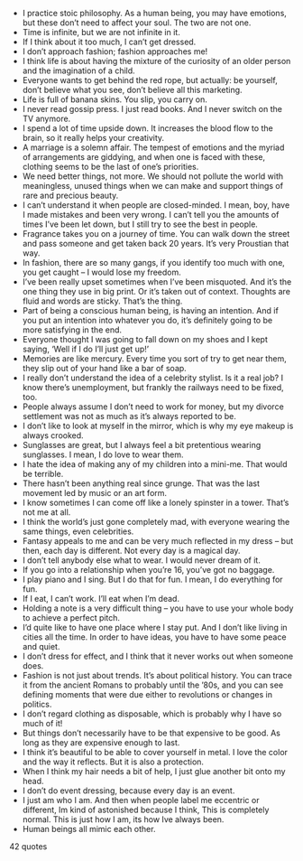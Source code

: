  - I practice stoic philosophy. As a human being, you may have emotions, but these don’t need to affect your soul. The two are not one.
 - Time is infinite, but we are not infinite in it.
 - If I think about it too much, I can’t get dressed.
 - I don’t approach fashion; fashion approaches me!
 - I think life is about having the mixture of the curiosity of an older person and the imagination of a child.
 - Everyone wants to get behind the red rope, but actually: be yourself, don’t believe what you see, don’t believe all this marketing.
 - Life is full of banana skins. You slip, you carry on.
 - I never read gossip press. I just read books. And I never switch on the TV anymore.
 - I spend a lot of time upside down. It increases the blood flow to the brain, so it really helps your creativity.
 - A marriage is a solemn affair. The tempest of emotions and the myriad of arrangements are giddying, and when one is faced with these, clothing seems to be the last of one’s priorities.
 - We need better things, not more. We should not pollute the world with meaningless, unused things when we can make and support things of rare and precious beauty.
 - I can’t understand it when people are closed-minded. I mean, boy, have I made mistakes and been very wrong. I can’t tell you the amounts of times I’ve been let down, but I still try to see the best in people.
 - Fragrance takes you on a journey of time. You can walk down the street and pass someone and get taken back 20 years. It’s very Proustian that way.
 - In fashion, there are so many gangs, if you identify too much with one, you get caught – I would lose my freedom.
 - I’ve been really upset sometimes when I’ve been misquoted. And it’s the one thing they use in big print. Or it’s taken out of context. Thoughts are fluid and words are sticky. That’s the thing.
 - Part of being a conscious human being, is having an intention. And if you put an intention into whatever you do, it’s definitely going to be more satisfying in the end.
 - Everyone thought I was going to fall down on my shoes and I kept saying, ‘Well if I do I’ll just get up!’
 - Memories are like mercury. Every time you sort of try to get near them, they slip out of your hand like a bar of soap.
 - I really don’t understand the idea of a celebrity stylist. Is it a real job? I know there’s unemployment, but frankly the railways need to be fixed, too.
 - People always assume I don’t need to work for money, but my divorce settlement was not as much as it’s always reported to be.
 - I don’t like to look at myself in the mirror, which is why my eye makeup is always crooked.
 - Sunglasses are great, but I always feel a bit pretentious wearing sunglasses. I mean, I do love to wear them.
 - I hate the idea of making any of my children into a mini-me. That would be terrible.
 - There hasn’t been anything real since grunge. That was the last movement led by music or an art form.
 - I know sometimes I can come off like a lonely spinster in a tower. That’s not me at all.
 - I think the world’s just gone completely mad, with everyone wearing the same things, even celebrities.
 - Fantasy appeals to me and can be very much reflected in my dress – but then, each day is different. Not every day is a magical day.
 - I don’t tell anybody else what to wear. I would never dream of it.
 - If you go into a relationship when you’re 16, you’ve got no baggage.
 - I play piano and I sing. But I do that for fun. I mean, I do everything for fun.
 - If I eat, I can’t work. I’ll eat when I’m dead.
 - Holding a note is a very difficult thing – you have to use your whole body to achieve a perfect pitch.
 - I’d quite like to have one place where I stay put. And I don’t like living in cities all the time. In order to have ideas, you have to have some peace and quiet.
 - I don’t dress for effect, and I think that it never works out when someone does.
 - Fashion is not just about trends. It’s about political history. You can trace it from the ancient Romans to probably until the ’80s, and you can see defining moments that were due either to revolutions or changes in politics.
 - I don’t regard clothing as disposable, which is probably why I have so much of it!
 - But things don’t necessarily have to be that expensive to be good. As long as they are expensive enough to last.
 - I think it’s beautiful to be able to cover yourself in metal. I love the color and the way it reflects. But it is also a protection.
 - When I think my hair needs a bit of help, I just glue another bit onto my head.
 - I don’t do event dressing, because every day is an event.
 - I just am who I am. And then when people label me eccentric or different, Im kind of astonished because I think, This is completely normal. This is just how I am, its how Ive always been.
 - Human beings all mimic each other.

42 quotes